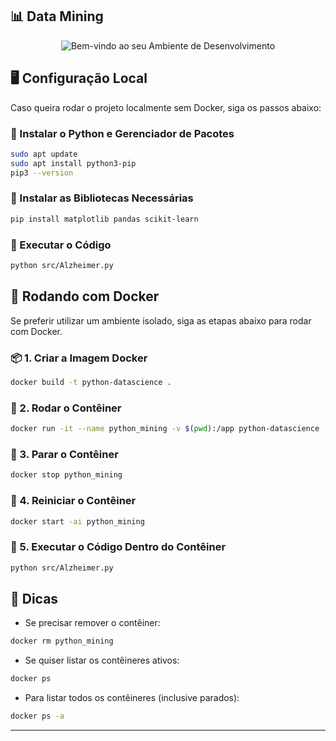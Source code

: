 ## **📊 Data Mining**

<p align="center">
  <img src="https://t3.ftcdn.net/jpg/03/77/82/48/360_F_377824892_DiW26NxApuUE11AqUxWeqSR3Mv2Cy4h1.jpg" alt="Bem-vindo ao seu Ambiente de Desenvolvimento">
</p>

## **🖥️ Configuração Local**
Caso queira rodar o projeto localmente sem Docker, siga os passos abaixo:

### **📌 Instalar o Python e Gerenciador de Pacotes**
```bash
sudo apt update    
sudo apt install python3-pip  
pip3 --version 
```

### **📌 Instalar as Bibliotecas Necessárias**
```bash
pip install matplotlib pandas scikit-learn
```

### **📌 Executar o Código**
```bash
python src/Alzheimer.py
```

## **🐳 Rodando com Docker**
Se preferir utilizar um ambiente isolado, siga as etapas abaixo para rodar com Docker.

### **📦 1. Criar a Imagem Docker**
```bash
docker build -t python-datascience .
```

### **🚀 2. Rodar o Contêiner**
```bash
docker run -it --name python_mining -v $(pwd):/app python-datascience
```

### **🛑 3. Parar o Contêiner**
```bash
docker stop python_mining
```

### **🔄 4. Reiniciar o Contêiner**
```bash
docker start -ai python_mining
```

### **📜 5. Executar o Código Dentro do Contêiner**
```bash
python src/Alzheimer.py
```

## **📌 Dicas**
- Se precisar remover o contêiner:
```bash
docker rm python_mining
```
- Se quiser listar os contêineres ativos:
```bash
docker ps
```
- Para listar todos os contêineres (inclusive parados):
```bash
docker ps -a
```
---